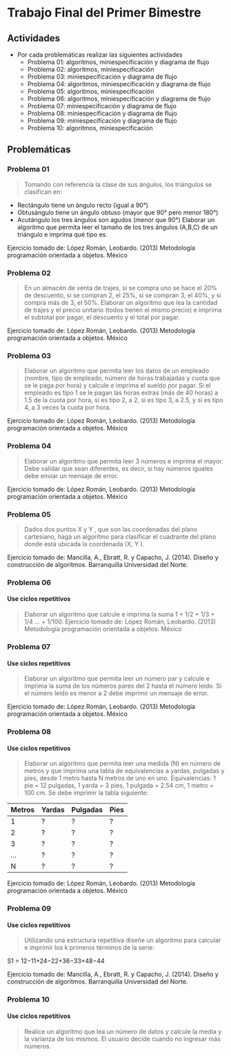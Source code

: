 # Trabajo Final del Primer Bimestre

## Actividades

* Por cada problemáticas realizar las siguientes actividades
	* Problema 01: algoritmos, miniespecificación y diagrama de flujo
	* Problema 02: algoritmos, miniespecificación
	* Problema 03: miniespecificación y diagrama de flujo
	* Problema 04: algoritmos, miniespecificación y diagrama de flujo
	* Problema 05: algoritmos, miniespecificación
	* Problema 06: algoritmos, miniespecificación y diagrama de flujo
	* Problema 07: miniespecificación y diagrama de flujo
	* Problema 08: miniespecificación y diagrama de flujo
	* Problema 09: miniespecificación y diagrama de flujo
	* Problema 10: algoritmos, miniespecificación
	
## Problemáticas

### Problema 01
> Tomando con referencia la clase de sus ángulos, los triángulos se clasifican en: 
  -	Rectángulo tiene un ángulo recto (igual a 90°)
  -	Obtusángulo tiene un ángulo obtuso (mayor que 90° pero menor 180°)
  -	Acutángulo los tres ángulos son agudos (menor que 90°)
  Elaborar un algoritmo que permita leer el tamaño de los tres ángulos (A,B,C) de un triángulo e imprima qué tipo es. 
  
 Ejercicio tomado de: López Román, Leobardo. (2013) Metodología programación orientada a objetos. México
 
### Problema 02
> En un almacén de venta de trajes, si se compra uno se hace el 20% de descuento, si se compran 2, el 25%, si se compran 3, el 40%, y si compra más de 3, el 50%. Elaborar un algoritmo que lea la cantidad de trajes y el precio unitario (todos tienen el mismo precio) e imprima el subtotal por pagar, el descuento y el total por pagar.

 Ejercicio tomado de: López Román, Leobardo. (2013) Metodología programación orientada a objetos. México

### Problema 03
> Elaborar un algoritmo que permita leer los datos de un empleado (nombre, tipo de empleado, número de horas trabajadas y cuota que se le paga por hora) y calcule e imprima el sueldo por pagar. Si el empleado es tipo 1 se le pagan las horas extras (más de 40 horas) a 1.5 de la cuota por hora, si es tipo 2, a 2, si es tipo 3, a 2.5, y si es tipo 4, a 3 veces la cuota por hora.

 Ejercicio tomado de: López Román, Leobardo. (2013) Metodología programación orientada a objetos. México

### Problema 04
> Elaborar un algoritmo que permita leer 3 números e imprima el mayor. Debe validar que sean diferentes, es decir, si hay números iguales debe enviar un mensaje de error.

Ejercicio tomado de: López Román, Leobardo. (2013) Metodología programación orientada a objetos. México
### Problema 05
> Dados dos puntos X y Y , que son las coordenadas del plano cartesiano,
haga un algoritmo para clasificar el cuadrante del plano donde está ubicada la coordenada (X, Y ).

Ejercicio tomado de: Mancilla, A., Ebratt, R. y Capacho, J. (2014). Diseño y construcción de algoritmos. Barranquilla Universidad del Norte.

### Problema 06
#### Use ciclos repetitivos
>  Elaborar un algoritmo que calcule e imprima la suma 1 + 1/2 + 1/3 + 1/4 ... + 1/100.
Ejercicio tomado de: López Román, Leobardo. (2013) Metodología programación orientada a objetos. México

### Problema 07
#### Use ciclos repetitivos
> Elaborar un algoritmo que permita leer un número par y calcule e imprima la suma de los números pares del 2 hasta el número leído. Si el número leído es menor a 2 debe imprimir un mensaje de error.

Ejercicio tomado de: López Román, Leobardo. (2013) Metodología programación orientada a objetos. México

### Problema 08
#### Use ciclos repetitivos
> Elaborar un algoritmo que permita leer una medida (N) en número de metros y que imprima una tabla de equivalencias a yardas, pulgadas y pies, desde 1 metro hasta N metros de uno en uno. Equivalencias: 1 pie = 12 pulgadas, 1 yarda = 3 pies, 1 pulgada = 2.54 cm, 1 metro = 100 cm. Se debe imprimir la tabla siguiente:

| Metros |Yardas |Pulgadas |Pies |
| --- | --- | ----- | --- |
|1 | ? | ?| ? |
|2 | ? | ?| ?|
|3 |  ?  | ?| ?|
|... |  ?  | ? | ?|
|N | ? | ?| ?|

Ejercicio tomado de: López Román, Leobardo. (2013) Metodología programación orientada a objetos. México

### Problema 09
#### Use ciclos repetitivos
> Utilizando una estructura repetitiva diseñe un algoritmo para calcular e imprimir los k primeros términos de la serie:

S1 = 12−11+24−22+36−33+48−44

Ejercicio tomado de: Mancilla, A., Ebratt, R. y Capacho, J. (2014). Diseño y construcción de algoritmos. Barranquilla Universidad del Norte.

### Problema 10
#### Use ciclos repetitivos
> Realice un algoritmo que lea un número de datos y calcule la media y la varianza de los mismos. El usuario decide cuando no ingresar más números.
